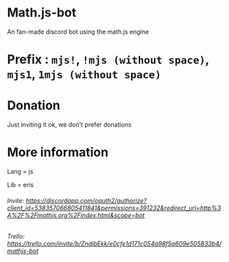 # Math.js-bot
An fan-made discord bot using the math.js engine

# Prefix : `mjs!`, `!mjs (without space)`, `mjs1`, `1mjs (without space)`

# Donation
Just inviting it ok, we don't prefer donations

# More information
Lang = js

Lib = eris

###### Invite: https://discordapp.com/oauth2/authorize?client_id=538357066805411841&permissions=391232&redirect_uri=http%3A%2F%2Fmathjs.org%2Findex.html&scope=bot
###### Trello: https://trello.com/invite/b/ZndibEkk/e0cfe1d171c054a98f5a609e505833b4/mathjs-bot
